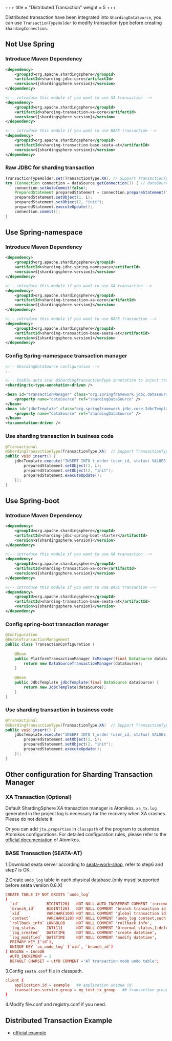 +++
title = "Distributed Transaction"
weight = 5
+++

Distributed transaction have been integrated into `ShardingDataSource`, you can use `TransactionTypeHolder` to modify transaction type before creating `ShardingConnection`.

## Not Use Spring

### Introduce Maven Dependency

```xml
<dependency>
    <groupId>org.apache.shardingsphere</groupId>
    <artifactId>sharding-jdbc-core</artifactId>
    <version>${shardingsphere.version}</version>
</dependency>

<!-- introduce this module if you want to use XA transaction -->
<dependency>
    <groupId>org.apache.shardingsphere</groupId>
    <artifactId>sharding-transaction-xa-core</artifactId>
    <version>${shardingsphere.version}</version>
</dependency>

<!-- introduce this module if you want to use BASE transaction -->
<dependency>
    <groupId>org.apache.shardingsphere</groupId>
    <artifactId>sharding-transaction-base-seata-at</artifactId>
    <version>${shardingsphere.version}</version>
</dependency>
```

### Raw JDBC for sharding transaction

```java
TransactionTypeHolder.set(TransactionType.XA); // Support TransactionType.LOCAL, TransactionType.XA, TransactionType.BASE
try (Connection connection = dataSource.getConnection()) { // dataSource type is ShardingDataSource
    connection.setAutoCommit(false);
    PreparedStatement preparedStatement = connection.prepareStatement("INSERT INTO t_order (user_id, status) VALUES (?, ?)");
    preparedStatement.setObject(1, i);
    preparedStatement.setObject(2, "init");
    preparedStatement.executeUpdate();
    connection.commit();
}
```

## Use Spring-namespace

### Introduce Maven Dependency

```xml
<dependency>
    <groupId>org.apache.shardingsphere</groupId>
    <artifactId>sharding-jdbc-spring-namespace</artifactId>
    <version>${shardingsphere.version}</version>
</dependency>

<!-- introduce this module if you want to use XA transaction -->
<dependency>
    <groupId>org.apache.shardingsphere</groupId>
    <artifactId>sharding-transaction-xa-core</artifactId>
    <version>${shardingsphere.version}</version>
</dependency>

<!-- introduce this module if you want to use BASE transaction -->
<dependency>
    <groupId>org.apache.shardingsphere</groupId>
    <artifactId>sharding-transaction-base-seata-at</artifactId>
    <version>${shardingsphere.version}</version>
</dependency>
```

### Config Spring-namespace transaction manager

```xml
<!-- ShardingDataSource configuration -->
...

<!-- Enable auto scan @ShardingTransactionType annotation to inject the transaction type before connection created -->
<sharding:tx-type-annotation-driven />

<bean id="transactionManager" class="org.springframework.jdbc.datasource.DataSourceTransactionManager">
    <property name="dataSource" ref="shardingDataSource" />
</bean>
<bean id="jdbcTemplate" class="org.springframework.jdbc.core.JdbcTemplate">
    <property name="dataSource" ref="shardingDataSource" />
</bean>
<tx:annotation-driven />

```

### Use sharding transaction in business code

```java
@Transactional
@ShardingTransactionType(TransactionType.XA)  // Support TransactionType.LOCAL, TransactionType.XA, TransactionType.BASE
public void insert() {
    jdbcTemplate.execute("INSERT INTO t_order (user_id, status) VALUES (?, ?)", (PreparedStatementCallback<Object>) preparedStatement -> {
        preparedStatement.setObject(1, i);
        preparedStatement.setObject(2, "init");
        preparedStatement.executeUpdate();
    });
}
```

## Use Spring-boot

### Introduce Maven Dependency

```xml
<dependency>
    <groupId>org.apache.shardingsphere</groupId>
    <artifactId>sharding-jdbc-spring-boot-starter</artifactId>
    <version>${shardingsphere.version}</version>
</dependency>

<!-- introduce this module if you want to use XA transaction -->
<dependency>
    <groupId>org.apache.shardingsphere</groupId>
    <artifactId>sharding-transaction-xa-core</artifactId>
    <version>${shardingsphere.version}</version>
</dependency>

<!-- introduce this module if you want to use BASE transaction -->
<dependency>
    <groupId>org.apache.shardingsphere</groupId>
    <artifactId>sharding-transaction-base-seata-at</artifactId>
    <version>${shardingsphere.version}</version>
</dependency>
```

### Config spring-boot transaction manager

```java
@Configuration
@EnableTransactionManagement
public class TransactionConfiguration {
    
    @Bean
    public PlatformTransactionManager txManager(final DataSource dataSource) {
        return new DataSourceTransactionManager(dataSource);
    }
    
    @Bean
    public JdbcTemplate jdbcTemplate(final DataSource dataSource) {
        return new JdbcTemplate(dataSource);
    }
}
```

### Use sharding transaction in business code

```java
@Transactional
@ShardingTransactionType(TransactionType.XA)  // Support TransactionType.LOCAL, TransactionType.XA, TransactionType.BASE
public void insert() {
    jdbcTemplate.execute("INSERT INTO t_order (user_id, status) VALUES (?, ?)", (PreparedStatementCallback<Object>) preparedStatement -> {
        preparedStatement.setObject(1, i);
        preparedStatement.setObject(2, "init");
        preparedStatement.executeUpdate();
    });
}
```
## Other configuration for Sharding Transaction Manager

### XA Transaction (Optional)

Default ShardingSphere XA transaction manager is Atomikos. `xa_tx.log` generated in the project log is necessary for the recovery when XA crashes. Please do not delete it.

Or you can add `jta.properties` in `classpath` of the program to customize Atomikos configurations. 
For detailed configuration rules, please refer to the [official documentation](https://www.atomikos.com/Documentation/JtaProperties) of Atomikos.

### BASE Transaction (SEATA-AT)

1.Download seata server according to [seata-work-shop](https://github.com/seata/seata-workshop), refer to step6 and step7 is OK.

2.Create `undo_log` table in each physical database.(only mysql supported before seata version 0.8.X)

```conf
CREATE TABLE IF NOT EXISTS `undo_log`
(
  `id`            BIGINT(20)   NOT NULL AUTO_INCREMENT COMMENT 'increment id',
  `branch_id`     BIGINT(20)   NOT NULL COMMENT 'branch transaction id',
  `xid`           VARCHAR(100) NOT NULL COMMENT 'global transaction id',
  `context`       VARCHAR(128) NOT NULL COMMENT 'undo_log context,such as serialization',
  `rollback_info` LONGBLOB     NOT NULL COMMENT 'rollback info',
  `log_status`    INT(11)      NOT NULL COMMENT '0:normal status,1:defense status',
  `log_created`   DATETIME     NOT NULL COMMENT 'create datetime',
  `log_modified`  DATETIME     NOT NULL COMMENT 'modify datetime',
  PRIMARY KEY (`id`),
  UNIQUE KEY `ux_undo_log` (`xid`, `branch_id`)
) ENGINE = InnoDB
  AUTO_INCREMENT = 1
  DEFAULT CHARSET = utf8 COMMENT ='AT transaction mode undo table';
```

3.Config `seata.conf` file in classpath.

```conf
client {
    application.id = example   ## application unique id.
    transaction.service.group = my_test_tx_group   ## transaction group
}

```

4.Modify file.conf and registry.conf if you need.

## Distributed Transaction Example

* [official example](https://github.com/apache/shardingsphere/tree/master/examples/sharding-jdbc-example/sharding-example)